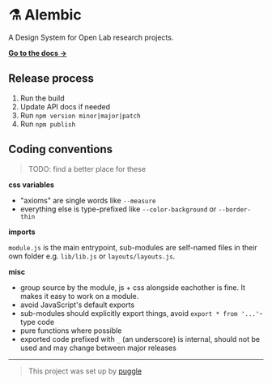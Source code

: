 # ⚗️ Alembic

A Design System for Open Lab research projects.

[**Go to the docs →**](https://digitalinteraction.github.io/alembic/)

## Release process

1. Run the build
2. Update API docs if needed
3. Run `npm version minor|major|patch`
4. Run `npm publish`

## Coding conventions

> TODO: find a better place for these

**css variables**

- "axioms" are single words like `--measure`
- everything else is type-prefixed like `--color-background` or `--border-thin`

**imports**

`module.js` is the main entrypoint, sub-modules are self-named files in their own folder e.g. `lib/lib.js` or `layouts/layouts.js`.

**misc**

- group source by the module, js + css alongside eachother is fine. It makes it easy to work on a module.
- avoid JavaScript's default exports
- sub-modules should explicitly export things, avoid `export * from '...'`-type code
- pure functions where possible
- exported code prefixed with `_` (an underscore) is internal, should not be used and may change between major releases

---

> This project was set up by [puggle](https://npm.im/puggle)
